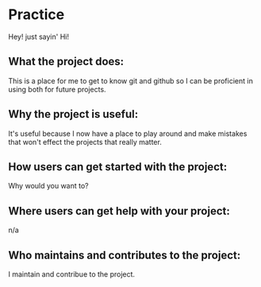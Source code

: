 # Practice
  Hey! just sayin' Hi!

## What the project does:
  This is a place for me to get to know git and github so I can be proficient in using both for future projects. 

## Why the project is useful: 
  It's useful because I now have a place to play around and make mistakes that won't effect the projects that really matter. 

## How users can get started with the project: 
  Why would you want to?
  
## Where users can get help with your project:
  n/a

## Who maintains and contributes to the project: 
  I maintain and contribue to the project. 
